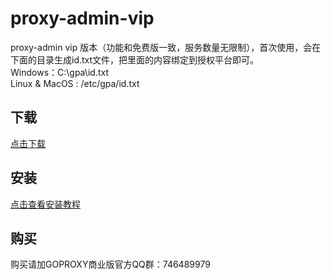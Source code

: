 # proxy-admin-vip
proxy-admin vip 版本（功能和免费版一致，服务数量无限制），首次使用，会在下面的目录生成id.txt文件，把里面的内容绑定到授权平台即可。  
Windows：C:\gpa\id.txt  
Linux & MacOS : /etc/gpa/id.txt  

## 下载

[点击下载](http://mirrors.host900.com/snail007/proxy-admin-vip)

## 安装

[点击查看安装教程](https://github.com/snail007/proxy_admin_free/blob/master/README_ZH.md#%E5%BC%80%E5%A7%8B%E4%BD%BF%E7%94%A8) 

## 购买

购买请加GOPROXY商业版官方QQ群：746489979
